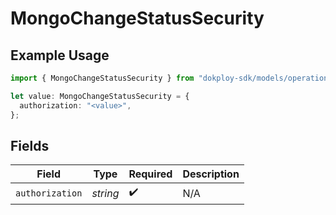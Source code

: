 # MongoChangeStatusSecurity

## Example Usage

```typescript
import { MongoChangeStatusSecurity } from "dokploy-sdk/models/operations";

let value: MongoChangeStatusSecurity = {
  authorization: "<value>",
};
```

## Fields

| Field              | Type               | Required           | Description        |
| ------------------ | ------------------ | ------------------ | ------------------ |
| `authorization`    | *string*           | :heavy_check_mark: | N/A                |